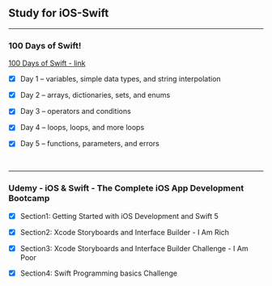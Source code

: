 ## Study for iOS-Swift


<hr>

### 100 Days of Swift!
[100 Days of Swift - link](https://www.hackingwithswift.com/100)

- [x] Day 1 – variables, simple data types, and string interpolation
- [x] Day 2 – arrays, dictionaries, sets, and enums
- [x] Day 3 – operators and conditions 
- [x] Day 4 – loops, loops, and more loops
- [x] Day 5 – functions, parameters, and errors


<br>
<hr>

### Udemy - iOS & Swift - The Complete iOS App Development Bootcamp

- [x] Section1: Getting Started with iOS Development and Swift 5
- [x] Section2: Xcode Storyboards and Interface Builder - I Am Rich
- [x] Section3: Xcode Storyboards and Interface Builder Challenge - I Am Poor
- [x] Section4: Swift Programming basics Challenge



